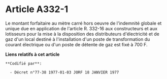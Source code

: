 # Article A332-1

Le montant forfaitaire au mètre carré hors oeuvre de l'indemnité globale et unique due en application de l'article R. 332-16
aux constructeurs et aux lotisseurs pour la mise à la disposition des distributeurs d'électricité et de gaz d'un local
destiné à l'installation d'un poste de transformation du courant électrique ou d'un poste de détente de gaz est fixé à 700 F.

**Liens relatifs à cet article**

	**Codifié par**:

	  - Décret n°77-38 1977-01-03 JORF 18 JANVIER 1977
